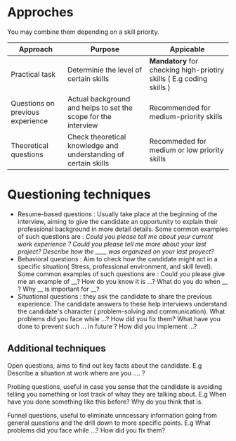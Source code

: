 
# Approches 

You may combine them depending on a skill priority.


| Approach                         | Purpose                                                         | Appicable                                                             |
| -------------------------------- | --------------------------------------------------------------- | --------------------------------------------------------------------- |
| Practical task                   | Determinie the level of certain skills                          | **Mandatory** for checking high-priotiry skills ( E.g coding skills ) |
| Questions on previous experience | Actual background and helps to set the scope  for the interview | Recommended for medium-priority skills                                |
| Theoretical questions            | Check theoretical knowledge and understanding of certain skills | Recommeded for medium or low priority skills                          |


# Questioning techniques

- Resume-based questions : Usually take place at the beginning of the interview, aiming to give the candidate an opportunity to explain their professional background in more detail details. Some common examples of such questions are : *Could you please tell me about your current work experience ? Could you please tell me more about your last project? Describe how the ____ was organized on your last proyect?* 
- Behavioral questions : Aim to check how the candidate might act in a specific situation( Stress, professional environment, and skill level). Some common examples of such questions are : Could you please give me an example of __? How do you know it is ...? What do you do when __ ? Why __ is important for __? 
- Situational questions : they ask the candidate to share the previous experience. The candidate answers to these help interviews understand the candidate's character ( problem-solving and communication). What problems did you face while ...? How did you fix them? What have you done to prevent such ... in future ? How did you implement ...?


## Additional techniques

Open questions, aims to find out key facts about the candidate. E.g Describe a situation at work where are you .... ?

Probing questions, useful in case you sense that the candidate is avoiding telling you something or lost track of whay they are talking about. E.g When have you done something like this before? Why do you think that is.

Funnel questions, useful to eliminate unncessary information going from general questions and the drill down to more specific points. E.g What problems did you face while ...? How did you fix them? 




